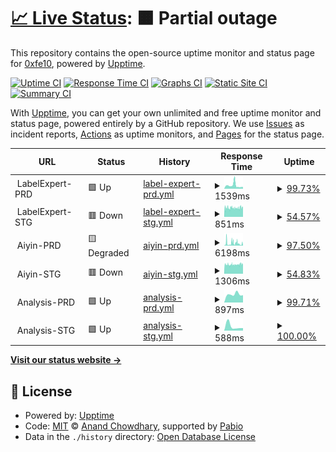 # [📈 Live Status](https://status.iprtapp.com): <!--live status--> **🟧 Partial outage**

This repository contains the open-source uptime monitor and status page for [0xfe10](https://status.iprtapp.com), powered by [Upptime](https://github.com/upptime/upptime).

[![Uptime CI](https://github.com/0xfe10/upptime-ayn/workflows/Uptime%20CI/badge.svg)](https://github.com/0xfe10/upptime-ayn/actions?query=workflow%3A%22Uptime+CI%22)
[![Response Time CI](https://github.com/0xfe10/upptime-ayn/workflows/Response%20Time%20CI/badge.svg)](https://github.com/0xfe10/upptime-ayn/actions?query=workflow%3A%22Response+Time+CI%22)
[![Graphs CI](https://github.com/0xfe10/upptime-ayn/workflows/Graphs%20CI/badge.svg)](https://github.com/0xfe10/upptime-ayn/actions?query=workflow%3A%22Graphs+CI%22)
[![Static Site CI](https://github.com/0xfe10/upptime-ayn/workflows/Static%20Site%20CI/badge.svg)](https://github.com/0xfe10/upptime-ayn/actions?query=workflow%3A%22Static+Site+CI%22)
[![Summary CI](https://github.com/0xfe10/upptime-ayn/workflows/Summary%20CI/badge.svg)](https://github.com/0xfe10/upptime-ayn/actions?query=workflow%3A%22Summary+CI%22)

With [Upptime](https://upptime.js.org), you can get your own unlimited and free uptime monitor and status page, powered entirely by a GitHub repository. We use [Issues](https://github.com/0xfe10/upptime-ayn/issues) as incident reports, [Actions](https://github.com/0xfe10/upptime-ayn/actions) as uptime monitors, and [Pages](https://status.iprtapp.com) for the status page.

<!--start: status pages-->
<!-- This summary is generated by Upptime (https://github.com/upptime/upptime) -->
<!-- Do not edit this manually, your changes will be overwritten -->
<!-- prettier-ignore -->
| URL | Status | History | Response Time | Uptime |
| --- | ------ | ------- | ------------- | ------ |
| <img alt="" src="https://icons.duckduckgo.com/ip3/null.ico" height="13"> LabelExpert-PRD | 🟩 Up | [label-expert-prd.yml](https://github.com/0xfe10/upptime-ayn/commits/HEAD/history/label-expert-prd.yml) | <details><summary><img alt="Response time graph" src="./graphs/label-expert-prd/response-time-week.png" height="20"> 1539ms</summary><br><a href="https://status.iprtapp.com/history/label-expert-prd"><img alt="Response time 1304" src="https://img.shields.io/endpoint?url=https%3A%2F%2Fraw.githubusercontent.com%2F0xfe10%2Fupptime-ayn%2FHEAD%2Fapi%2Flabel-expert-prd%2Fresponse-time.json"></a><br><a href="https://status.iprtapp.com/history/label-expert-prd"><img alt="24-hour response time 812" src="https://img.shields.io/endpoint?url=https%3A%2F%2Fraw.githubusercontent.com%2F0xfe10%2Fupptime-ayn%2FHEAD%2Fapi%2Flabel-expert-prd%2Fresponse-time-day.json"></a><br><a href="https://status.iprtapp.com/history/label-expert-prd"><img alt="7-day response time 1539" src="https://img.shields.io/endpoint?url=https%3A%2F%2Fraw.githubusercontent.com%2F0xfe10%2Fupptime-ayn%2FHEAD%2Fapi%2Flabel-expert-prd%2Fresponse-time-week.json"></a><br><a href="https://status.iprtapp.com/history/label-expert-prd"><img alt="30-day response time 1304" src="https://img.shields.io/endpoint?url=https%3A%2F%2Fraw.githubusercontent.com%2F0xfe10%2Fupptime-ayn%2FHEAD%2Fapi%2Flabel-expert-prd%2Fresponse-time-month.json"></a><br><a href="https://status.iprtapp.com/history/label-expert-prd"><img alt="1-year response time 1304" src="https://img.shields.io/endpoint?url=https%3A%2F%2Fraw.githubusercontent.com%2F0xfe10%2Fupptime-ayn%2FHEAD%2Fapi%2Flabel-expert-prd%2Fresponse-time-year.json"></a></details> | <details><summary><a href="https://status.iprtapp.com/history/label-expert-prd">99.73%</a></summary><a href="https://status.iprtapp.com/history/label-expert-prd"><img alt="All-time uptime 92.71%" src="https://img.shields.io/endpoint?url=https%3A%2F%2Fraw.githubusercontent.com%2F0xfe10%2Fupptime-ayn%2FHEAD%2Fapi%2Flabel-expert-prd%2Fuptime.json"></a><br><a href="https://status.iprtapp.com/history/label-expert-prd"><img alt="24-hour uptime 100.00%" src="https://img.shields.io/endpoint?url=https%3A%2F%2Fraw.githubusercontent.com%2F0xfe10%2Fupptime-ayn%2FHEAD%2Fapi%2Flabel-expert-prd%2Fuptime-day.json"></a><br><a href="https://status.iprtapp.com/history/label-expert-prd"><img alt="7-day uptime 99.73%" src="https://img.shields.io/endpoint?url=https%3A%2F%2Fraw.githubusercontent.com%2F0xfe10%2Fupptime-ayn%2FHEAD%2Fapi%2Flabel-expert-prd%2Fuptime-week.json"></a><br><a href="https://status.iprtapp.com/history/label-expert-prd"><img alt="30-day uptime 92.71%" src="https://img.shields.io/endpoint?url=https%3A%2F%2Fraw.githubusercontent.com%2F0xfe10%2Fupptime-ayn%2FHEAD%2Fapi%2Flabel-expert-prd%2Fuptime-month.json"></a><br><a href="https://status.iprtapp.com/history/label-expert-prd"><img alt="1-year uptime 92.71%" src="https://img.shields.io/endpoint?url=https%3A%2F%2Fraw.githubusercontent.com%2F0xfe10%2Fupptime-ayn%2FHEAD%2Fapi%2Flabel-expert-prd%2Fuptime-year.json"></a></details>
| <img alt="" src="https://icons.duckduckgo.com/ip3/null.ico" height="13"> LabelExpert-STG | 🟥 Down | [label-expert-stg.yml](https://github.com/0xfe10/upptime-ayn/commits/HEAD/history/label-expert-stg.yml) | <details><summary><img alt="Response time graph" src="./graphs/label-expert-stg/response-time-week.png" height="20"> 851ms</summary><br><a href="https://status.iprtapp.com/history/label-expert-stg"><img alt="Response time 876" src="https://img.shields.io/endpoint?url=https%3A%2F%2Fraw.githubusercontent.com%2F0xfe10%2Fupptime-ayn%2FHEAD%2Fapi%2Flabel-expert-stg%2Fresponse-time.json"></a><br><a href="https://status.iprtapp.com/history/label-expert-stg"><img alt="24-hour response time 882" src="https://img.shields.io/endpoint?url=https%3A%2F%2Fraw.githubusercontent.com%2F0xfe10%2Fupptime-ayn%2FHEAD%2Fapi%2Flabel-expert-stg%2Fresponse-time-day.json"></a><br><a href="https://status.iprtapp.com/history/label-expert-stg"><img alt="7-day response time 851" src="https://img.shields.io/endpoint?url=https%3A%2F%2Fraw.githubusercontent.com%2F0xfe10%2Fupptime-ayn%2FHEAD%2Fapi%2Flabel-expert-stg%2Fresponse-time-week.json"></a><br><a href="https://status.iprtapp.com/history/label-expert-stg"><img alt="30-day response time 876" src="https://img.shields.io/endpoint?url=https%3A%2F%2Fraw.githubusercontent.com%2F0xfe10%2Fupptime-ayn%2FHEAD%2Fapi%2Flabel-expert-stg%2Fresponse-time-month.json"></a><br><a href="https://status.iprtapp.com/history/label-expert-stg"><img alt="1-year response time 876" src="https://img.shields.io/endpoint?url=https%3A%2F%2Fraw.githubusercontent.com%2F0xfe10%2Fupptime-ayn%2FHEAD%2Fapi%2Flabel-expert-stg%2Fresponse-time-year.json"></a></details> | <details><summary><a href="https://status.iprtapp.com/history/label-expert-stg">54.57%</a></summary><a href="https://status.iprtapp.com/history/label-expert-stg"><img alt="All-time uptime 82.30%" src="https://img.shields.io/endpoint?url=https%3A%2F%2Fraw.githubusercontent.com%2F0xfe10%2Fupptime-ayn%2FHEAD%2Fapi%2Flabel-expert-stg%2Fuptime.json"></a><br><a href="https://status.iprtapp.com/history/label-expert-stg"><img alt="24-hour uptime 34.36%" src="https://img.shields.io/endpoint?url=https%3A%2F%2Fraw.githubusercontent.com%2F0xfe10%2Fupptime-ayn%2FHEAD%2Fapi%2Flabel-expert-stg%2Fuptime-day.json"></a><br><a href="https://status.iprtapp.com/history/label-expert-stg"><img alt="7-day uptime 54.57%" src="https://img.shields.io/endpoint?url=https%3A%2F%2Fraw.githubusercontent.com%2F0xfe10%2Fupptime-ayn%2FHEAD%2Fapi%2Flabel-expert-stg%2Fuptime-week.json"></a><br><a href="https://status.iprtapp.com/history/label-expert-stg"><img alt="30-day uptime 82.30%" src="https://img.shields.io/endpoint?url=https%3A%2F%2Fraw.githubusercontent.com%2F0xfe10%2Fupptime-ayn%2FHEAD%2Fapi%2Flabel-expert-stg%2Fuptime-month.json"></a><br><a href="https://status.iprtapp.com/history/label-expert-stg"><img alt="1-year uptime 82.30%" src="https://img.shields.io/endpoint?url=https%3A%2F%2Fraw.githubusercontent.com%2F0xfe10%2Fupptime-ayn%2FHEAD%2Fapi%2Flabel-expert-stg%2Fuptime-year.json"></a></details>
| <img alt="" src="https://icons.duckduckgo.com/ip3/null.ico" height="13"> Aiyin-PRD | 🟨 Degraded | [aiyin-prd.yml](https://github.com/0xfe10/upptime-ayn/commits/HEAD/history/aiyin-prd.yml) | <details><summary><img alt="Response time graph" src="./graphs/aiyin-prd/response-time-week.png" height="20"> 6198ms</summary><br><a href="https://status.iprtapp.com/history/aiyin-prd"><img alt="Response time 3181" src="https://img.shields.io/endpoint?url=https%3A%2F%2Fraw.githubusercontent.com%2F0xfe10%2Fupptime-ayn%2FHEAD%2Fapi%2Faiyin-prd%2Fresponse-time.json"></a><br><a href="https://status.iprtapp.com/history/aiyin-prd"><img alt="24-hour response time 9222" src="https://img.shields.io/endpoint?url=https%3A%2F%2Fraw.githubusercontent.com%2F0xfe10%2Fupptime-ayn%2FHEAD%2Fapi%2Faiyin-prd%2Fresponse-time-day.json"></a><br><a href="https://status.iprtapp.com/history/aiyin-prd"><img alt="7-day response time 6198" src="https://img.shields.io/endpoint?url=https%3A%2F%2Fraw.githubusercontent.com%2F0xfe10%2Fupptime-ayn%2FHEAD%2Fapi%2Faiyin-prd%2Fresponse-time-week.json"></a><br><a href="https://status.iprtapp.com/history/aiyin-prd"><img alt="30-day response time 3181" src="https://img.shields.io/endpoint?url=https%3A%2F%2Fraw.githubusercontent.com%2F0xfe10%2Fupptime-ayn%2FHEAD%2Fapi%2Faiyin-prd%2Fresponse-time-month.json"></a><br><a href="https://status.iprtapp.com/history/aiyin-prd"><img alt="1-year response time 3181" src="https://img.shields.io/endpoint?url=https%3A%2F%2Fraw.githubusercontent.com%2F0xfe10%2Fupptime-ayn%2FHEAD%2Fapi%2Faiyin-prd%2Fresponse-time-year.json"></a></details> | <details><summary><a href="https://status.iprtapp.com/history/aiyin-prd">97.50%</a></summary><a href="https://status.iprtapp.com/history/aiyin-prd"><img alt="All-time uptime 92.16%" src="https://img.shields.io/endpoint?url=https%3A%2F%2Fraw.githubusercontent.com%2F0xfe10%2Fupptime-ayn%2FHEAD%2Fapi%2Faiyin-prd%2Fuptime.json"></a><br><a href="https://status.iprtapp.com/history/aiyin-prd"><img alt="24-hour uptime 98.21%" src="https://img.shields.io/endpoint?url=https%3A%2F%2Fraw.githubusercontent.com%2F0xfe10%2Fupptime-ayn%2FHEAD%2Fapi%2Faiyin-prd%2Fuptime-day.json"></a><br><a href="https://status.iprtapp.com/history/aiyin-prd"><img alt="7-day uptime 97.50%" src="https://img.shields.io/endpoint?url=https%3A%2F%2Fraw.githubusercontent.com%2F0xfe10%2Fupptime-ayn%2FHEAD%2Fapi%2Faiyin-prd%2Fuptime-week.json"></a><br><a href="https://status.iprtapp.com/history/aiyin-prd"><img alt="30-day uptime 92.16%" src="https://img.shields.io/endpoint?url=https%3A%2F%2Fraw.githubusercontent.com%2F0xfe10%2Fupptime-ayn%2FHEAD%2Fapi%2Faiyin-prd%2Fuptime-month.json"></a><br><a href="https://status.iprtapp.com/history/aiyin-prd"><img alt="1-year uptime 92.16%" src="https://img.shields.io/endpoint?url=https%3A%2F%2Fraw.githubusercontent.com%2F0xfe10%2Fupptime-ayn%2FHEAD%2Fapi%2Faiyin-prd%2Fuptime-year.json"></a></details>
| <img alt="" src="https://icons.duckduckgo.com/ip3/null.ico" height="13"> Aiyin-STG | 🟥 Down | [aiyin-stg.yml](https://github.com/0xfe10/upptime-ayn/commits/HEAD/history/aiyin-stg.yml) | <details><summary><img alt="Response time graph" src="./graphs/aiyin-stg/response-time-week.png" height="20"> 1306ms</summary><br><a href="https://status.iprtapp.com/history/aiyin-stg"><img alt="Response time 1283" src="https://img.shields.io/endpoint?url=https%3A%2F%2Fraw.githubusercontent.com%2F0xfe10%2Fupptime-ayn%2FHEAD%2Fapi%2Faiyin-stg%2Fresponse-time.json"></a><br><a href="https://status.iprtapp.com/history/aiyin-stg"><img alt="24-hour response time 1358" src="https://img.shields.io/endpoint?url=https%3A%2F%2Fraw.githubusercontent.com%2F0xfe10%2Fupptime-ayn%2FHEAD%2Fapi%2Faiyin-stg%2Fresponse-time-day.json"></a><br><a href="https://status.iprtapp.com/history/aiyin-stg"><img alt="7-day response time 1306" src="https://img.shields.io/endpoint?url=https%3A%2F%2Fraw.githubusercontent.com%2F0xfe10%2Fupptime-ayn%2FHEAD%2Fapi%2Faiyin-stg%2Fresponse-time-week.json"></a><br><a href="https://status.iprtapp.com/history/aiyin-stg"><img alt="30-day response time 1283" src="https://img.shields.io/endpoint?url=https%3A%2F%2Fraw.githubusercontent.com%2F0xfe10%2Fupptime-ayn%2FHEAD%2Fapi%2Faiyin-stg%2Fresponse-time-month.json"></a><br><a href="https://status.iprtapp.com/history/aiyin-stg"><img alt="1-year response time 1283" src="https://img.shields.io/endpoint?url=https%3A%2F%2Fraw.githubusercontent.com%2F0xfe10%2Fupptime-ayn%2FHEAD%2Fapi%2Faiyin-stg%2Fresponse-time-year.json"></a></details> | <details><summary><a href="https://status.iprtapp.com/history/aiyin-stg">54.83%</a></summary><a href="https://status.iprtapp.com/history/aiyin-stg"><img alt="All-time uptime 82.39%" src="https://img.shields.io/endpoint?url=https%3A%2F%2Fraw.githubusercontent.com%2F0xfe10%2Fupptime-ayn%2FHEAD%2Fapi%2Faiyin-stg%2Fuptime.json"></a><br><a href="https://status.iprtapp.com/history/aiyin-stg"><img alt="24-hour uptime 35.00%" src="https://img.shields.io/endpoint?url=https%3A%2F%2Fraw.githubusercontent.com%2F0xfe10%2Fupptime-ayn%2FHEAD%2Fapi%2Faiyin-stg%2Fuptime-day.json"></a><br><a href="https://status.iprtapp.com/history/aiyin-stg"><img alt="7-day uptime 54.83%" src="https://img.shields.io/endpoint?url=https%3A%2F%2Fraw.githubusercontent.com%2F0xfe10%2Fupptime-ayn%2FHEAD%2Fapi%2Faiyin-stg%2Fuptime-week.json"></a><br><a href="https://status.iprtapp.com/history/aiyin-stg"><img alt="30-day uptime 82.39%" src="https://img.shields.io/endpoint?url=https%3A%2F%2Fraw.githubusercontent.com%2F0xfe10%2Fupptime-ayn%2FHEAD%2Fapi%2Faiyin-stg%2Fuptime-month.json"></a><br><a href="https://status.iprtapp.com/history/aiyin-stg"><img alt="1-year uptime 82.39%" src="https://img.shields.io/endpoint?url=https%3A%2F%2Fraw.githubusercontent.com%2F0xfe10%2Fupptime-ayn%2FHEAD%2Fapi%2Faiyin-stg%2Fuptime-year.json"></a></details>
| <img alt="" src="https://icons.duckduckgo.com/ip3/null.ico" height="13"> Analysis-PRD | 🟩 Up | [analysis-prd.yml](https://github.com/0xfe10/upptime-ayn/commits/HEAD/history/analysis-prd.yml) | <details><summary><img alt="Response time graph" src="./graphs/analysis-prd/response-time-week.png" height="20"> 897ms</summary><br><a href="https://status.iprtapp.com/history/analysis-prd"><img alt="Response time 790" src="https://img.shields.io/endpoint?url=https%3A%2F%2Fraw.githubusercontent.com%2F0xfe10%2Fupptime-ayn%2FHEAD%2Fapi%2Fanalysis-prd%2Fresponse-time.json"></a><br><a href="https://status.iprtapp.com/history/analysis-prd"><img alt="24-hour response time 799" src="https://img.shields.io/endpoint?url=https%3A%2F%2Fraw.githubusercontent.com%2F0xfe10%2Fupptime-ayn%2FHEAD%2Fapi%2Fanalysis-prd%2Fresponse-time-day.json"></a><br><a href="https://status.iprtapp.com/history/analysis-prd"><img alt="7-day response time 897" src="https://img.shields.io/endpoint?url=https%3A%2F%2Fraw.githubusercontent.com%2F0xfe10%2Fupptime-ayn%2FHEAD%2Fapi%2Fanalysis-prd%2Fresponse-time-week.json"></a><br><a href="https://status.iprtapp.com/history/analysis-prd"><img alt="30-day response time 790" src="https://img.shields.io/endpoint?url=https%3A%2F%2Fraw.githubusercontent.com%2F0xfe10%2Fupptime-ayn%2FHEAD%2Fapi%2Fanalysis-prd%2Fresponse-time-month.json"></a><br><a href="https://status.iprtapp.com/history/analysis-prd"><img alt="1-year response time 790" src="https://img.shields.io/endpoint?url=https%3A%2F%2Fraw.githubusercontent.com%2F0xfe10%2Fupptime-ayn%2FHEAD%2Fapi%2Fanalysis-prd%2Fresponse-time-year.json"></a></details> | <details><summary><a href="https://status.iprtapp.com/history/analysis-prd">99.71%</a></summary><a href="https://status.iprtapp.com/history/analysis-prd"><img alt="All-time uptime 48.61%" src="https://img.shields.io/endpoint?url=https%3A%2F%2Fraw.githubusercontent.com%2F0xfe10%2Fupptime-ayn%2FHEAD%2Fapi%2Fanalysis-prd%2Fuptime.json"></a><br><a href="https://status.iprtapp.com/history/analysis-prd"><img alt="24-hour uptime 100.00%" src="https://img.shields.io/endpoint?url=https%3A%2F%2Fraw.githubusercontent.com%2F0xfe10%2Fupptime-ayn%2FHEAD%2Fapi%2Fanalysis-prd%2Fuptime-day.json"></a><br><a href="https://status.iprtapp.com/history/analysis-prd"><img alt="7-day uptime 99.71%" src="https://img.shields.io/endpoint?url=https%3A%2F%2Fraw.githubusercontent.com%2F0xfe10%2Fupptime-ayn%2FHEAD%2Fapi%2Fanalysis-prd%2Fuptime-week.json"></a><br><a href="https://status.iprtapp.com/history/analysis-prd"><img alt="30-day uptime 48.61%" src="https://img.shields.io/endpoint?url=https%3A%2F%2Fraw.githubusercontent.com%2F0xfe10%2Fupptime-ayn%2FHEAD%2Fapi%2Fanalysis-prd%2Fuptime-month.json"></a><br><a href="https://status.iprtapp.com/history/analysis-prd"><img alt="1-year uptime 48.61%" src="https://img.shields.io/endpoint?url=https%3A%2F%2Fraw.githubusercontent.com%2F0xfe10%2Fupptime-ayn%2FHEAD%2Fapi%2Fanalysis-prd%2Fuptime-year.json"></a></details>
| <img alt="" src="https://icons.duckduckgo.com/ip3/null.ico" height="13"> Analysis-STG | 🟩 Up | [analysis-stg.yml](https://github.com/0xfe10/upptime-ayn/commits/HEAD/history/analysis-stg.yml) | <details><summary><img alt="Response time graph" src="./graphs/analysis-stg/response-time-week.png" height="20"> 588ms</summary><br><a href="https://status.iprtapp.com/history/analysis-stg"><img alt="Response time 321" src="https://img.shields.io/endpoint?url=https%3A%2F%2Fraw.githubusercontent.com%2F0xfe10%2Fupptime-ayn%2FHEAD%2Fapi%2Fanalysis-stg%2Fresponse-time.json"></a><br><a href="https://status.iprtapp.com/history/analysis-stg"><img alt="24-hour response time 347" src="https://img.shields.io/endpoint?url=https%3A%2F%2Fraw.githubusercontent.com%2F0xfe10%2Fupptime-ayn%2FHEAD%2Fapi%2Fanalysis-stg%2Fresponse-time-day.json"></a><br><a href="https://status.iprtapp.com/history/analysis-stg"><img alt="7-day response time 588" src="https://img.shields.io/endpoint?url=https%3A%2F%2Fraw.githubusercontent.com%2F0xfe10%2Fupptime-ayn%2FHEAD%2Fapi%2Fanalysis-stg%2Fresponse-time-week.json"></a><br><a href="https://status.iprtapp.com/history/analysis-stg"><img alt="30-day response time 321" src="https://img.shields.io/endpoint?url=https%3A%2F%2Fraw.githubusercontent.com%2F0xfe10%2Fupptime-ayn%2FHEAD%2Fapi%2Fanalysis-stg%2Fresponse-time-month.json"></a><br><a href="https://status.iprtapp.com/history/analysis-stg"><img alt="1-year response time 321" src="https://img.shields.io/endpoint?url=https%3A%2F%2Fraw.githubusercontent.com%2F0xfe10%2Fupptime-ayn%2FHEAD%2Fapi%2Fanalysis-stg%2Fresponse-time-year.json"></a></details> | <details><summary><a href="https://status.iprtapp.com/history/analysis-stg">100.00%</a></summary><a href="https://status.iprtapp.com/history/analysis-stg"><img alt="All-time uptime 49.55%" src="https://img.shields.io/endpoint?url=https%3A%2F%2Fraw.githubusercontent.com%2F0xfe10%2Fupptime-ayn%2FHEAD%2Fapi%2Fanalysis-stg%2Fuptime.json"></a><br><a href="https://status.iprtapp.com/history/analysis-stg"><img alt="24-hour uptime 100.00%" src="https://img.shields.io/endpoint?url=https%3A%2F%2Fraw.githubusercontent.com%2F0xfe10%2Fupptime-ayn%2FHEAD%2Fapi%2Fanalysis-stg%2Fuptime-day.json"></a><br><a href="https://status.iprtapp.com/history/analysis-stg"><img alt="7-day uptime 100.00%" src="https://img.shields.io/endpoint?url=https%3A%2F%2Fraw.githubusercontent.com%2F0xfe10%2Fupptime-ayn%2FHEAD%2Fapi%2Fanalysis-stg%2Fuptime-week.json"></a><br><a href="https://status.iprtapp.com/history/analysis-stg"><img alt="30-day uptime 49.55%" src="https://img.shields.io/endpoint?url=https%3A%2F%2Fraw.githubusercontent.com%2F0xfe10%2Fupptime-ayn%2FHEAD%2Fapi%2Fanalysis-stg%2Fuptime-month.json"></a><br><a href="https://status.iprtapp.com/history/analysis-stg"><img alt="1-year uptime 49.55%" src="https://img.shields.io/endpoint?url=https%3A%2F%2Fraw.githubusercontent.com%2F0xfe10%2Fupptime-ayn%2FHEAD%2Fapi%2Fanalysis-stg%2Fuptime-year.json"></a></details>

<!--end: status pages-->

[**Visit our status website →**](https://status.iprtapp.com)

## 📄 License

- Powered by: [Upptime](https://github.com/upptime/upptime)
- Code: [MIT](./LICENSE) © [Anand Chowdhary](https://anandchowdhary.com), supported by [Pabio](https://pabio.com)
- Data in the `./history` directory: [Open Database License](https://opendatacommons.org/licenses/odbl/1-0/)
